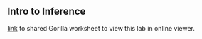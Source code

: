 ## Intro to Inference
[link](http://viewer.gorilla-repl.org/view.html?source=github&user=drewnoff&repo=openintro-gorilla-incanter&path=/intro-to-inference/src/openintro/intro-to-inference.clj) to shared Gorilla worksheet to view this lab in online viewer.
